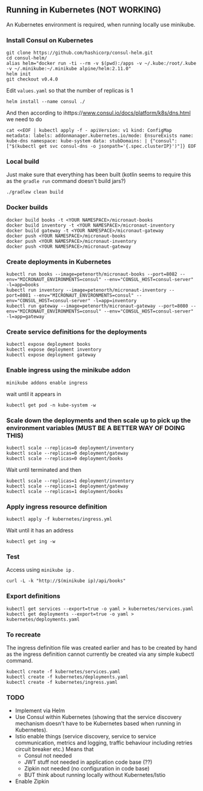## Running in Kubernetes (NOT WORKING)

An Kubernetes environment is required, when running locally use minikube.

### Install Consul on Kubernetes

    git clone https://github.com/hashicorp/consul-helm.git
    cd consul-helm/ 
    alias helm="docker run -ti --rm -v $(pwd):/apps -v ~/.kube:/root/.kube -v ~/.minikube:~/.minikube alpine/helm:2.11.0"
    helm init
    git checkout v0.4.0

Edit `values.yaml` so that the number of replicas is 1 

    helm install --name consul ./

And then according to ihttps://www.consul.io/docs/platform/k8s/dns.html we need to do

`cat <<EOF | kubectl apply -f -
apiVersion: v1
kind: ConfigMap
metadata:
  labels:
    addonmanager.kubernetes.io/mode: EnsureExists
  name: kube-dns
  namespace: kube-system
data:
  stubDomains: |
    {"consul": ["$(kubectl get svc consul-dns -o jsonpath='{.spec.clusterIP}')"]}
EOF`
   
### Local build

Just make sure that everything has been built (kotlin seems to require this as the `gradle run` command doesn't build jars?)
 
    ./gradlew clean build

### Docker builds

    docker build books -t <YOUR NAMESPACE>/micronaut-books
    docker build inventory -t <YOUR NAMESPACE>/micronaut-inventory
    docker build gateway -t <YOUR NAMESPACE>/micronaut-gateway
    docker push <YOUR NAMESPACE>/micronaut-books
    docker push <YOUR NAMESPACE>/micronaut-inventory
    docker push <YOUR NAMESPACE>/micronaut-gateway

### Create deployments in Kubernetes

    kubectl run books --image=petenorth/micronaut-books --port=8082 --env="MICRONAUT_ENVIRONMENTS=consul" --env="CONSUL_HOST=consul-server" -l=app=books
    kubectl run inventory --image=petenorth/micronaut-inventory --port=8081 --env="MICRONAUT_ENVIRONMENTS=consul" --env="CONSUL_HOST=consul-server" -l=app=inventory
    kubectl run gateway --image=petenorth/micronaut-gateway --port=8080 --env="MICRONAUT_ENVIRONMENTS=consul" --env="CONSUL_HOST=consul-server" -l=app=gateway

### Create service definitions for the deployments

    kubectl expose deployment books
    kubectl expose deployment inventory
    kubectl expose deployment gateway

### Enable ingress using the minikube addon

    minikube addons enable ingress

wait until it appears in 

    kubectl get pod -n kube-system -w

### Scale down the deployments and then scale up to pick up the environment variables (MUST BE A BETTER WAY OF DOING THIS)

    kubectl scale --replicas=0 deployment/inventory
    kubectl scale --replicas=0 deployment/gateway
    kubectl scale --replicas=0 deployment/books

Wait until terminated and then

    kubectl scale --replicas=1 deployment/inventory
    kubectl scale --replicas=1 deployment/gateway
    kubectl scale --replicas=1 deployment/books

### Apply ingress resource definition

    kubectl apply -f kubernetes/ingress.yml 

Wait until it has an address

    kubectl get ing -w

### Test

Access using `minikube ip` .
    
    curl -L -k "http://$(minikube ip)/api/books"

### Export definitions 

    kubectl get services --export=true -o yaml > kubernetes/services.yaml 
    kubectl get deployments --export=true -o yaml > kubernetes/deployments.yaml

### To recreate 

The ingress definition file was created earlier and has to be created by hand as the ingress definition cannot currently be created via any simple kubectl command. 

    kubectl create -f kubernetes/services.yaml
    kubectl create -f kubernetes/deployments.yaml
    kubectl create -f kubernetes/ingress.yaml

### TODO

* Implement via Helm 
* Use Consul within Kubernetes (showing that the service discovery mechanism doesn't have to be Kubernetes based when running in Kubernetes).
* Istio enable things (service discovery, service to service communication, metrics and logging, traffic behaviour including retries circuit breaker etc.) Means that 
  * Consul not needed
  * JWT stuff not needed in application code base (??)
  * Zipkin not needed (no configuration in code base)
  * BUT think about running locally without Kubernetes/Istio 
* Enable Zipkin

